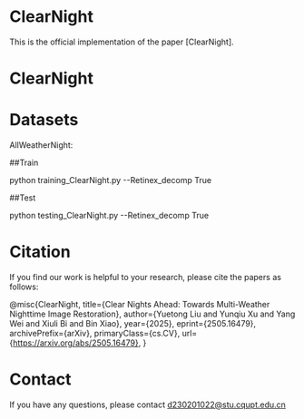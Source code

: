 # ClearNight
This is the official implementation of the paper [ClearNight].
<h1>ClearNight</h1>

# Datasets
AllWeatherNight: 

##Train

python training_ClearNight.py --Retinex_decomp True

##Test

python testing_ClearNight.py --Retinex_decomp True

# Citation

If you find our work is helpful to your research, please cite the papers as follows:

@misc{ClearNight,
      title={Clear Nights Ahead: Towards Multi-Weather Nighttime Image Restoration}, 
      author={Yuetong Liu and Yunqiu Xu and Yang Wei and Xiuli Bi and Bin Xiao},
      year={2025},
      eprint={2505.16479},
      archivePrefix={arXiv},
      primaryClass={cs.CV},
      url={https://arxiv.org/abs/2505.16479}, 
}

# Contact
If you have any questions, please contact d230201022@stu.cqupt.edu.cn
